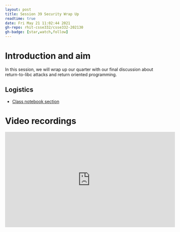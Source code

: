 ```yaml
---
layout: post
title: Session 39 Security Wrap Up
readtime: true
date: Fri May 21 11:02:44 2021
gh-repo: rhit-csse332/csse332-202130
gh-badge: [star,watch,follow]
---
```


# Introduction and aim

In this session, we will wrap up our quarter with our final discussion about 
return-to-libc attacks and return oriented programming. 

## Logistics

- [Class notebook section](https://rosehulman-my.sharepoint.com/personal/noureddi_rose-hulman_edu/_layouts/15/Doc.aspx?sourcedoc={8fbe2227-3fab-4305-b588-a6b50b37e367}&action=edit&wd=target%28_Content%20Library%2FSession%2039%20Security%20Wrap%20Up.one%7C%2F%29&wdorigin=717)

# Video recordings

<iframe width="560" height="315" src="https://www.youtube.com/embed/iF97n9c0oMw" title="YouTube video player" frameborder="0" allow="accelerometer; autoplay; clipboard-write; encrypted-media; gyroscope; picture-in-picture" allowfullscreen></iframe>
